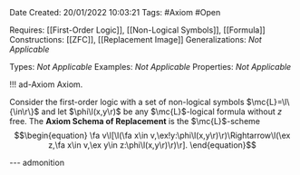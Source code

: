 <br />
<br />

Date Created: 20/01/2022 10:03:21
Tags: #Axiom #Open 

Requires: [[First-Order Logic]], [[Non-Logical Symbols]], [[Formula]]
Constructions: [[ZFC]], [[Replacement Image]]
Generalizations: _Not Applicable_

Types: _Not Applicable_
Examples: _Not Applicable_
Properties: _Not Applicable_

!!! ad-Axiom Axiom.

Consider the first-order logic with a set of non-logical symbols $\mc{L}=\l\{\in\r\}$ and let $\phi\l(x,y\r)$ be any $\mc{L}$-logical formula without $z$ free. The **Axiom Schema of Replacement** is the $\mc{L}$-scheme
$$\begin{equation}
    \fa v\l[\l(\fa x\in v,\ex!y:\phi\l(x,y\r)\r)\Rightarrow\l(\ex z,\fa x\in v,\ex y\in z:\phi\l(x,y\r)\r)\r].
\end{equation}$$

--- admonition
